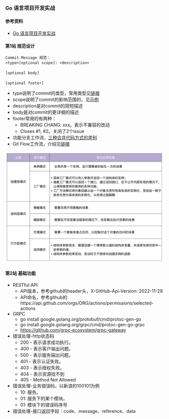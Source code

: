 ### Go 语言项目开发实战

#### 参考资料
* [Go 语言项目开发实战](https://time.geekbang.org/column/intro/100079601?tab=catalog)

#### 第1站 规范设计
```
Commit Message 规范：
<type>[optional scope]: <description>

[optional body]

[optional footer]
```
* type说明了commit的类型，常用类型见[链接](../images/combat/commit-message.png)
* scope说明了commit的影响范围的，见[示例](https://github.com/marmotedu/iam/blob/master/docs/devel/zh-CN/scope.md)
* description是对commit的简短描述
* body是对commit的更详细的描述
* footer常用的有两种：
  * BREAKING CHANG: xxx。表示不兼容的改动
  * Closes #1, #2。关闭了2个issue
* 功能分支工作流，[三种合并代码方式的差别](https://www.chenshaowen.com/blog/the-difference-of-tree-ways-of-merging-code-in-github.html)
* Git Flow工作流，介绍见[链接](https://blog.csdn.net/weixin_46674610/article/details/115396404)

![img](../images/combat/pattern.png)

#### 第2站 基础功能
* RESTful API
  * API版本，参考github的header头，X-GitHub-Api-Version: 2022-11-28
  * API命名，参考github的https://api.github.com/orgs/ORG/actions/permissions/selected-actions
* GRPC
  * go install google.golang.org/protobuf/cmd/protoc-gen-go
  * go install google.golang.org/grpc/cmd/protoc-gen-go-grpc
  * https://github.com/grpc-ecosystem/grpc-gateway
* 错误处理-http状态码
  * 200 - 表示请求成功执行。
  * 400 - 表示客户端出问题。
  * 500 - 表示服务端出问题。
  * 401 - 表示认证失败。
  * 403 - 表示授权失败。
  * 404 - 表示资源找不到
  * 405 - Method Not Allowed
* 错误处理-业务错误码，以新浪的100101为例
  * 10: 服务。
  * 01: 服务下的某个模块。
  * 01: 模块下的错误码序号
* 错误处理-接口返回字段：code、message、reference、data
